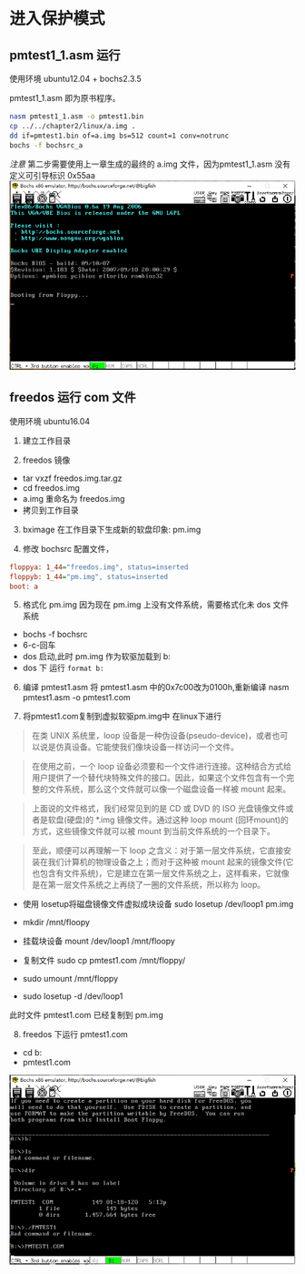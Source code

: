 # 进入保护模式

## pmtest1_1.asm 运行

使用环境 ubuntu12.04 + bochs2.3.5

pmtest1_1.asm 即为原书程序。

```bash
nasm pmtest1_1.asm -o pmtest1.bin
cp ../../chapter2/linux/a.img .
dd if=pmtest1.bin of=a.img bs=512 count=1 conv=notrunc
bochs -f bochsrc_a
```

*注意* 第二步需要使用上一章生成的最终的 a.img 文件，因为pmtest1_1.asm 没有定义可引导标识 0x55aa
![](chapter_2_in_to_protect_mode.png)
## freedos 运行 com 文件

使用环境 ubuntu16.04

1. 建立工作目录

2. freedos 镜像
  - tar vxzf freedos.img.tar.gz
  - cd freedos.img
  - a.img 重命名为 freedos.img
  - 拷贝到工作目录

3. bximage 在工作目录下生成新的软盘印象: pm.img

4. 修改 bochsrc 配置文件，

```ini
floppya: 1_44="freedos.img", status=inserted
floppyb: 1_44="pm.img", status=inserted
boot: a
```
5. 格式化 pm.img
  因为现在 pm.img 上没有文件系统，需要格式化未 dos 文件系统
  - bochs  -f  bochsrc
  - 6-c-回车
  - dos 启动,此时 pm.img 作为软驱加载到 b:
  - dos 下 运行 `format b:`

6. 编译 pmtest1.asm
  将 pmtest1.asm 中的0x7c00改为0100h,重新编译
  nasm pmtest1.asm -o pmtest1.com

7. 将pmtest1.com复制到虚拟软驱pm.img中 在linux下进行
  >  在类 UNIX 系统里，loop 设备是一种伪设备(pseudo-device)，或者也可以说是仿真设备。它能使我们像块设备一样访问一个文件。

  >  在使用之前，一个 loop 设备必须要和一个文件进行连接。这种结合方式给用户提供了一个替代块特殊文件的接口。因此，如果这个文件包含有一个完整的文件系统，那么这个文件就可以像一个磁盘设备一样被 mount 起来。

  > 上面说的文件格式，我们经常见到的是 CD 或 DVD 的 ISO 光盘镜像文件或者是软盘(硬盘)的 *.img 镜像文件。通过这种 loop mount (回环mount)的方式，这些镜像文件就可以被 mount 到当前文件系统的一个目录下。

  > 至此，顺便可以再理解一下 loop 之含义：对于第一层文件系统，它直接安装在我们计算机的物理设备之上；而对于这种被 mount 起来的镜像文件(它也包含有文件系统)，它是建立在第一层文件系统之上，这样看来，它就像是在第一层文件系统之上再绕了一圈的文件系统，所以称为 loop。 

  - 使用 losetup将磁盘镜像文件虚拟成块设备
    sudo losetup /dev/loop1 pm.img
  
  - mkdir /mnt/floopy

  - 挂载块设备
    mount /dev/loop1 /mnt/floopy

  - 复制文件
    sudo cp pmtest1.com /mnt/floppy/
  
  - sudo umount /mnt/floppy

  - sudo losetup -d /dev/loop1 

  此时文件 pmtest1.com 已经复制到 pm.img

8. freedos 下运行 pmtest1.com
  - cd b:
  - pmtest1.com

![](chapter_2_dos_run_com.png)